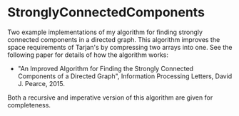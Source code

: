 # StronglyConnectedComponents

Two example implementations of my algorithm for finding strongly connected components in a directed graph.  This algorithm improves the space requirements of Tarjan's by compressing two arrays into one.  See the following paper for details of how the algorithm works:

* "An Improved Algorithm for Finding the Strongly Connected Components of a Directed Graph", Information Processing Letters, David J. Pearce, 2015.

Both a recursive and imperative version of this algorithm are given for completeness.